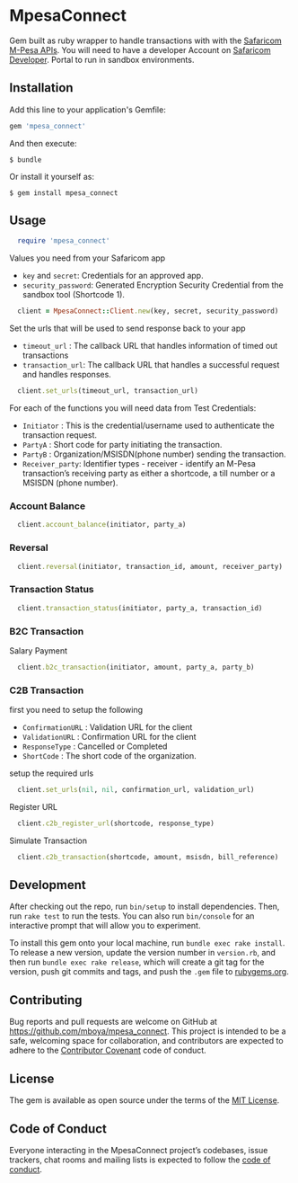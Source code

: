 # MpesaConnect

Gem built as ruby wrapper to handle transactions with with the [Safaricom M-Pesa APIs](https://developer.safaricom.co.ke/docs).
You will need to have a developer Account on [Safaricom Developer](https://developer.safaricom.co.ke/docs). Portal to run in sandbox environments.

## Installation

Add this line to your application's Gemfile:

```ruby
gem 'mpesa_connect'
```

And then execute:

    $ bundle

Or install it yourself as:

    $ gem install mpesa_connect

## Usage

```ruby
  require 'mpesa_connect'
```

Values you need from your Safaricom app

- `key` and `secret`:  Credentials for an approved app.
- `security_password`: Generated Encryption Security Credential from the sandbox tool (Shortcode 1).

```ruby
  client = MpesaConnect::Client.new(key, secret, security_password)
```

Set the urls that will be used to send response back to your app

- `timeout_url`    :  The callback URL that handles information of timed out transactions
- `transaction_url`:  The callback URL that handles a successful request and handles responses.

```ruby
  client.set_urls(timeout_url, transaction_url)
```

For each of the functions you will need data from Test Credentials:

- `Initiator`     : This is the credential/username used to authenticate the transaction request.
- `PartyA`        : Short code for party initiating the transaction.
- `PartyB`        : Organization/MSISDN(phone number) sending the transaction.
- `Receiver_party`: Identifier types - receiver - identify an M-Pesa transaction’s receiving party as either a shortcode, a till number or a MSISDN (phone number).

### Account Balance

```ruby
  client.account_balance(initiator, party_a)
```

### Reversal

```ruby
  client.reversal(initiator, transaction_id, amount, receiver_party)
```

### Transaction Status

```ruby
  client.transaction_status(initiator, party_a, transaction_id)
```

### B2C Transaction

Salary Payment

```ruby
  client.b2c_transaction(initiator, amount, party_a, party_b)
```

### C2B Transaction

first you need to setup the following

- `ConfirmationURL`  : Validation URL for the client
- `ValidationURL`    : Confirmation URL for the client
- `ResponseType`     : Cancelled or Completed
- `ShortCode`        : The short code of the organization. 


setup the required urls
```ruby
  client.set_urls(nil, nil, confirmation_url, validation_url)
```

Register URL

```ruby
  client.c2b_register_url(shortcode, response_type)
```

Simulate Transaction

```ruby
  client.c2b_transaction(shortcode, amount, msisdn, bill_reference)
```

## Development

After checking out the repo, run `bin/setup` to install dependencies. Then, run `rake test` to run the tests. You can also run `bin/console` for an interactive prompt that will allow you to experiment.

To install this gem onto your local machine, run `bundle exec rake install`. To release a new version, update the version number in `version.rb`, and then run `bundle exec rake release`, which will create a git tag for the version, push git commits and tags, and push the `.gem` file to [rubygems.org](https://rubygems.org).

## Contributing

Bug reports and pull requests are welcome on GitHub at https://github.com/mboya/mpesa_connect. This project is intended to be a safe, welcoming space for collaboration, and contributors are expected to adhere to the [Contributor Covenant](http://contributor-covenant.org) code of conduct.

## License

The gem is available as open source under the terms of the [MIT License](http://opensource.org/licenses/MIT).

## Code of Conduct

Everyone interacting in the MpesaConnect project’s codebases, issue trackers, chat rooms and mailing lists is expected to follow the [code of conduct](https://github.com/mboya/mpesa_connect/blob/master/CODE_OF_CONDUCT.md).

